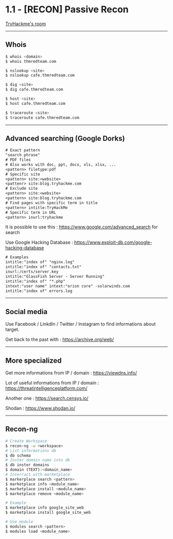 # 1.1 - [RECON] Passive Recon

[TryHackme's room](https://tryhackme.com/room/redteamrecon)

---

## Whois

```bash
$ whois <domain>
$ whois thmredteam.com
```

```bash
$ nslookup <site>
$ nslookup cafe.thmredteam.com
```

```bash
$ dig <site>
$ dig cafe.thmredteam.com
```

```bash
$ host <site>
$ host cafe.thmredteam.com
```

```bash
$ traceroute <site>
$ traceroute cafe.thmredteam.com
```

---

## Advanced searching (Google Dorks)

```txt
# Exact pattern
"search phrase"
# PDF files
# Also works with doc, ppt, docx, xls, xlsx, ...
<pattern> filetype:pdf
# Specific site
<pattern> site:<website>
<pattenr> site:blog.tryhackme.com
# Exclude site
<pattern> site:<website>
<pattern> site:blog.tryhackme.com
# Find pages with specific term in title
<pattern> intitle:TryHackMe
# Specific term in URL
<pattern> inurl:tryhackme
```

It is possible to use this : https://www.google.com/advanced_search for search

Use Google Hacking Database : https://www.exploit-db.com/google-hacking-database

```txt
# Examples
intitle:"index of" "nginx.log"
intitle:"index of" "contacts.txt"
inurl:/certs/server.key
intitle:"GlassFish Server - Server Running"
intitle:"index of" "*.php"
intext:"user name" intext:"orion core" -solarwinds.com
intitle:"index of" errors.log
```

---

## Social media

Use Facebook / LinkdIn / Twitter / Instagram to find informations about target.

Get back to the past with : https://archive.org/web/

---

## More specialized

Get more informations from IP / domain : https://viewdns.info/

Lot of useful informations from IP / domain : https://threatintelligenceplatform.com/

Another one : https://search.censys.io/ 

Shodan : https://www.shodan.io/ 

---

## Recon-ng

```bash
# Create Workspace
$ recon-ng -w <workspace>
# List informations db
$ db schema
# Inster domain name into db
$ db inster domains
$ domain (TEXT):<domain_name>
# Interract with marketplace
$ markerplace search <pattern>
$ marketplace info <module_name>
$ marketplace install <module_name>
$ marketplace remove <module_name>

# Example
$ marketplace info google_site_web
$ marketplace install google_site_web

# Use module
$ modules search <pattern>
$ modules load <module_name>

```
